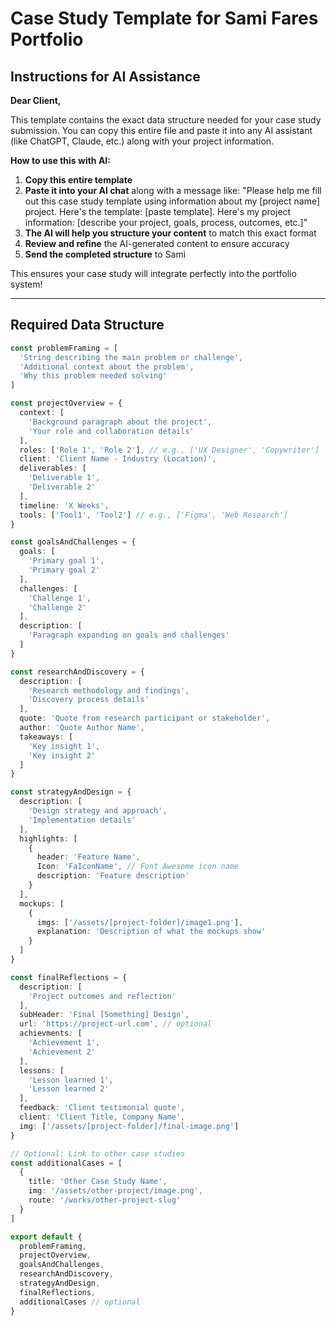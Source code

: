 # Case Study Template for Sami Fares Portfolio

## Instructions for AI Assistance

**Dear Client,**

This template contains the exact data structure needed for your case study submission. You can copy this entire file and paste it into any AI assistant (like ChatGPT, Claude, etc.) along with your project information.

**How to use this with AI:**

1. **Copy this entire template**
2. **Paste it into your AI chat** along with a message like:
   "Please help me fill out this case study template using information about my [project name] project. Here's the template: [paste template]. Here's my project information: [describe your project, goals, process, outcomes, etc.]"
3. **The AI will help you structure your content** to match this exact format
4. **Review and refine** the AI-generated content to ensure accuracy
5. **Send the completed structure** to Sami

This ensures your case study will integrate perfectly into the portfolio system!

---

## Required Data Structure

```typescript
const problemFraming = [
  'String describing the main problem or challenge',
  'Additional context about the problem',
  'Why this problem needed solving'
]

const projectOverview = {
  context: [
    'Background paragraph about the project',
    'Your role and collaboration details'
  ],
  roles: ['Role 1', 'Role 2'], // e.g., ['UX Designer', 'Copywriter']
  client: 'Client Name - Industry (Location)',
  deliverables: [
    'Deliverable 1',
    'Deliverable 2'
  ],
  timeline: 'X Weeks',
  tools: ['Tool1', 'Tool2'] // e.g., ['Figma', 'Web Research']
}

const goalsAndChallenges = {
  goals: [
    'Primary goal 1',
    'Primary goal 2'
  ],
  challenges: [
    'Challenge 1',
    'Challenge 2'
  ],
  description: [
    'Paragraph expanding on goals and challenges'
  ]
}

const researchAndDiscovery = {
  description: [
    'Research methodology and findings',
    'Discovery process details'
  ],
  quote: 'Quote from research participant or stakeholder',
  author: 'Quote Author Name',
  takeaways: [
    'Key insight 1',
    'Key insight 2'
  ]
}

const strategyAndDesign = {
  description: [
    'Design strategy and approach',
    'Implementation details'
  ],
  highlights: [
    {
      header: 'Feature Name',
      Icon: 'FaIconName', // Font Awesome icon name
      description: 'Feature description'
    }
  ],
  mockups: [
    {
      imgs: ['/assets/[project-folder]/image1.png'],
      explanation: 'Description of what the mockups show'
    }
  ]
}

const finalReflections = {
  description: [
    'Project outcomes and reflection'
  ],
  subHeader: 'Final [Something] Design',
  url: 'https://project-url.com', // optional
  achievments: [
    'Achievement 1',
    'Achievement 2'
  ],
  lessons: [
    'Lesson learned 1',
    'Lesson learned 2'
  ],
  feedback: 'Client testimonial quote',
  client: 'Client Title, Company Name',
  img: ['/assets/[project-folder]/final-image.png']
}

// Optional: Link to other case studies
const additionalCases = [
  {
    title: 'Other Case Study Name',
    img: '/assets/other-project/image.png',
    route: '/works/other-project-slug'
  }
]

export default {
  problemFraming,
  projectOverview,
  goalsAndChallenges,
  researchAndDiscovery,
  strategyAndDesign,
  finalReflections,
  additionalCases // optional
}
```